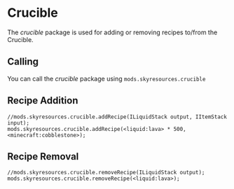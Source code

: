 # Crucible

The *crucible* package is used for adding or removing recipes to/from the Crucible.

## Calling

You can call the *crucible* package using `mods.skyresources.crucible`

## Recipe Addition

    //mods.skyresources.crucible.addRecipe(ILiquidStack output, IItemStack input);
    mods.skyresources.crucible.addRecipe(<liquid:lava> * 500, <minecraft:cobblestone>);
    

## Recipe Removal

    //mods.skyresources.crucible.removeRecipe(ILiquidStack output);
    mods.skyresources.crucible.removeRecipe(<liquid:lava>);